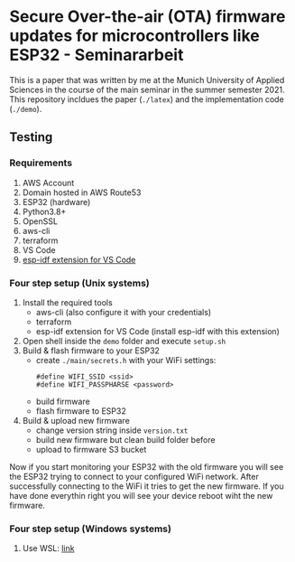 # Secure Over-the-air (OTA) firmware updates for microcontrollers like ESP32 - Seminararbeit
This is a paper that was written by me at the Munich University of Applied Sciences in the course of the main seminar in the summer semester 2021. This repository incldues the paper (`./latex`) and the implementation code (`./demo`).

## Testing
### Requirements
1. AWS Account
2. Domain hosted in AWS Route53
3. ESP32 (hardware)
4. Python3.8+
5. OpenSSL
6. aws-cli
7. terraform
8. VS Code
9. [esp-idf extension for VS Code](https://marketplace.visualstudio.com/items?itemName=espressif.esp-idf-extension)

### Four step setup (Unix systems)
1. Install the required tools
    - aws-cli (also configure it with your credentials)
    - terraform
    - esp-idf extension for VS Code (install esp-idf with this extension)
2. Open shell inside the `demo` folder and execute `setup.sh`
3. Build & flash firmware to your ESP32
    - create `./main/secrets.h` with your WiFi settings:
        ```
        #define WIFI_SSID <ssid>
        #define WIFI_PASSPHARSE <password>
        ```
    - build firmware
    - flash firmware to ESP32
4. Build & upload new firmware
    - change version string inside `version.txt`
    - build new firmware but clean build folder before
    - upload to firmware S3 bucket

Now if you start monitoring your ESP32 with the old firmware you will see the ESP32 trying to connect to your configured WiFi network. After successfully connecting to the WiFi it tries to get the new firmware. If you have done everythin right you will see your device reboot wiht the new firmware.

### Four step setup (Windows systems)
1. Use WSL: [link](https://docs.microsoft.com/en-us/windows/wsl/install-win10)
